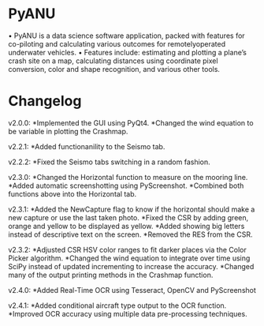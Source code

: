 # PyANU
• PyANU is a data science software application, packed with features for co-piloting and calculating various outcomes for remotelyoperated
underwater vehicles.
• Features include: estimating and plotting a plane’s crash site on a map, calculating distances using coordinate pixel conversion, color
and shape recognition, and various other tools.

# Changelog
v2.0.0:
*Implemented the GUI using PyQt4.
*Changed the wind equation to be variable in plotting the Crashmap.

v2.2.1:
*Added functionanility to the Seismo tab.

v2.2.2:
*Fixed the Seismo tabs switching in a random fashion.

v2.3.0:
*Changed the Horizontal function to measure on the mooring line.
*Added automatic screenshotting using PyScreenshot.
*Combined both functions above into the Horizontal tab.

v2.3.1:
*Added the NewCapture flag to know if the horizontal should make a new capture or use the last taken photo.
*Fixed the CSR by adding green, orange and yellow to be displayed as yellow.
*Added showing big letters instead of descriptive text on the screen.
*Removed the RES from the CSR.

v2.3.2:
*Adjusted CSR HSV color ranges to fit darker places via the Color Picker algorithm.
*Changed the wind equation to integrate over time using SciPy instead of updated incrementing to increase the accuracy.
*Changed many of the output printing methods in the Crashmap function.

v2.4.0:
*Added Real-Time OCR using Tesseract, OpenCV and PyScreenshot

v2.4.1:
*Added conditional aircraft type output to the OCR function.
*Improved OCR accuracy using multiple data pre-processing techniques.


